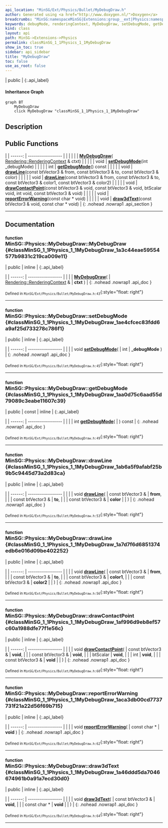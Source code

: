 ```yaml
---
api_location: "MinSG/Ext/Physics/Bullet/MyDebugDraw.h"
author: Generated using <a href="http://www.doxygen.nl/">Doxygen</a>
breadcrumbs: "MinSG:namespaceMinSG|Extensions:group__ext|Physics:namespaceMinSG_1_1Physics"
keywords: debugMode, renderingContext, MyDebugDraw, setDebugMode, getDebugMode, drawLine, drawLine, drawContactPoint, reportErrorWarning, draw3dText
kind: class
layout: api
path: MinSG->Extensions->Physics
permalink: classMinSG_1_1Physics_1_1MyDebugDraw
show_in_toc: true
sidebar: api_sidebar
title: "MyDebugDraw"
toc: false
use_as_root: false
---
```


| public |
{:.api_label}

#### Inheritance Graph

```mermaid
graph BT
	MyDebugDraw
	click MyDebugDraw "classMinSG_1_1Physics_1_1MyDebugDraw"
```

## Description





## Public Functions

|
| ------: | ----------------- |
|  | |
|  | **[MyDebugDraw](#classMinSG_1_1Physics_1_1MyDebugDraw_1a3c44eae59554577b9831c219ca009e11)**( [Rendering::RenderingContext](classRendering_1_1RenderingContext) & ctxt) |
|  | |
| void | **[setDebugMode](#classMinSG_1_1Physics_1_1MyDebugDraw_1ae4cfcec83fdd6a9af25d733278c786f1)**(int _debugMode) |
|  | |
| int | **[getDebugMode](#classMinSG_1_1Physics_1_1MyDebugDraw_1aa0d75c6aad55d79089c3eabe11607c39)**() const |
|  | |
| void | **[drawLine](#classMinSG_1_1Physics_1_1MyDebugDraw_1ab6a5f9afabf25b9b5c9445d73a2d83ca)**(const btVector3 & from, const btVector3 & to, const btVector3 & color) |
|  | |
| void | **[drawLine](#classMinSG_1_1Physics_1_1MyDebugDraw_1a7d7f6d6851374edb6e016d09be402252)**(const btVector3 & from, const btVector3 & to, const btVector3 & color1, const btVector3 & color2) |
|  | |
| void | **[drawContactPoint](#classMinSG_1_1Physics_1_1MyDebugDraw_1af996d9eb8ef57c60a1988dfe77f1e56c)**(const btVector3 & void, const btVector3 & void, btScalar void, int void, const btVector3 & void) |
|  | |
| void | **[reportErrorWarning](#classMinSG_1_1Physics_1_1MyDebugDraw_1aca3db00cd7737731f21a22d56f69b715)**(const char * void) |
|  | |
| void | **[draw3dText](#classMinSG_1_1Physics_1_1MyDebugDraw_1a46ddd5da7046674961b0a91a7ecd30d0)**(const btVector3 & void, const char * void) |
{: .nohead .nowrap1 .api_section }


-------------------------------------------------------------------

## Documentation

### <small>function</small><br/> MinSG::Physics::MyDebugDraw::MyDebugDraw {#classMinSG_1_1Physics_1_1MyDebugDraw_1a3c44eae59554577b9831c219ca009e11}

| public | inline |
{:.api_label}

|
| ------: | ----------------- |
|  |
|  **[MyDebugDraw](#classMinSG_1_1Physics_1_1MyDebugDraw_1a3c44eae59554577b9831c219ca009e11)**( |  [Rendering::RenderingContext](classRendering_1_1RenderingContext) & | **ctxt** ) |
{: .nohead .nowrap1 .api_doc }





<sub>Defined in `MinSG/Ext/Physics/Bullet/MyDebugDraw.h:43`</sub>{:style="float: right"}

-------------------------------------------------------------------

### <small>function</small><br/> MinSG::Physics::MyDebugDraw::setDebugMode {#classMinSG_1_1Physics_1_1MyDebugDraw_1ae4cfcec83fdd6a9af25d733278c786f1}

| public | inline |
{:.api_label}

|
| ------: | ----------------- |
|  |
| void **[setDebugMode](#classMinSG_1_1Physics_1_1MyDebugDraw_1ae4cfcec83fdd6a9af25d733278c786f1)**( | int | **_debugMode** ) |
{: .nohead .nowrap1 .api_doc }





<sub>Defined in `MinSG/Ext/Physics/Bullet/MyDebugDraw.h:45`</sub>{:style="float: right"}

-------------------------------------------------------------------

### <small>function</small><br/> MinSG::Physics::MyDebugDraw::getDebugMode {#classMinSG_1_1Physics_1_1MyDebugDraw_1aa0d75c6aad55d79089c3eabe11607c39}

| public | const | inline |
{:.api_label}

|
| ------: | ----------------- |
|  |
| int **[getDebugMode](#classMinSG_1_1Physics_1_1MyDebugDraw_1aa0d75c6aad55d79089c3eabe11607c39)**( |  ) const |
{: .nohead .nowrap1 .api_doc }





<sub>Defined in `MinSG/Ext/Physics/Bullet/MyDebugDraw.h:49`</sub>{:style="float: right"}

-------------------------------------------------------------------

### <small>function</small><br/> MinSG::Physics::MyDebugDraw::drawLine {#classMinSG_1_1Physics_1_1MyDebugDraw_1ab6a5f9afabf25b9b5c9445d73a2d83ca}

| public | inline |
{:.api_label}

|
| ------: | ----------------- |
|  |
| void **[drawLine](#classMinSG_1_1Physics_1_1MyDebugDraw_1ab6a5f9afabf25b9b5c9445d73a2d83ca)**( | const btVector3 & | **from**, |
| | const btVector3 & | **to**, |
| | const btVector3 & | **color** |
|   ) |
{: .nohead .nowrap1 .api_doc }





<sub>Defined in `MinSG/Ext/Physics/Bullet/MyDebugDraw.h:53`</sub>{:style="float: right"}

-------------------------------------------------------------------

### <small>function</small><br/> MinSG::Physics::MyDebugDraw::drawLine {#classMinSG_1_1Physics_1_1MyDebugDraw_1a7d7f6d6851374edb6e016d09be402252}

| public | inline |
{:.api_label}

|
| ------: | ----------------- |
|  |
| void **[drawLine](#classMinSG_1_1Physics_1_1MyDebugDraw_1a7d7f6d6851374edb6e016d09be402252)**( | const btVector3 & | **from**, |
| | const btVector3 & | **to**, |
| | const btVector3 & | **color1**, |
| | const btVector3 & | **color2** |
|   ) |
{: .nohead .nowrap1 .api_doc }





<sub>Defined in `MinSG/Ext/Physics/Bullet/MyDebugDraw.h:56`</sub>{:style="float: right"}

-------------------------------------------------------------------

### <small>function</small><br/> MinSG::Physics::MyDebugDraw::drawContactPoint {#classMinSG_1_1Physics_1_1MyDebugDraw_1af996d9eb8ef57c60a1988dfe77f1e56c}

| public | inline |
{:.api_label}

|
| ------: | ----------------- |
|  |
| void **[drawContactPoint](#classMinSG_1_1Physics_1_1MyDebugDraw_1af996d9eb8ef57c60a1988dfe77f1e56c)**( | const btVector3 & | **void**, |
| | const btVector3 & | **void**, |
| | btScalar | **void**, |
| | int | **void**, |
| | const btVector3 & | **void** |
|   ) |
{: .nohead .nowrap1 .api_doc }





<sub>Defined in `MinSG/Ext/Physics/Bullet/MyDebugDraw.h:60`</sub>{:style="float: right"}

-------------------------------------------------------------------

### <small>function</small><br/> MinSG::Physics::MyDebugDraw::reportErrorWarning {#classMinSG_1_1Physics_1_1MyDebugDraw_1aca3db00cd7737731f21a22d56f69b715}

| public | inline |
{:.api_label}

|
| ------: | ----------------- |
|  |
| void **[reportErrorWarning](#classMinSG_1_1Physics_1_1MyDebugDraw_1aca3db00cd7737731f21a22d56f69b715)**( | const char * | **void** ) |
{: .nohead .nowrap1 .api_doc }





<sub>Defined in `MinSG/Ext/Physics/Bullet/MyDebugDraw.h:62`</sub>{:style="float: right"}

-------------------------------------------------------------------

### <small>function</small><br/> MinSG::Physics::MyDebugDraw::draw3dText {#classMinSG_1_1Physics_1_1MyDebugDraw_1a46ddd5da7046674961b0a91a7ecd30d0}

| public | inline |
{:.api_label}

|
| ------: | ----------------- |
|  |
| void **[draw3dText](#classMinSG_1_1Physics_1_1MyDebugDraw_1a46ddd5da7046674961b0a91a7ecd30d0)**( | const btVector3 & | **void**, |
| | const char * | **void** |
|   ) |
{: .nohead .nowrap1 .api_doc }





<sub>Defined in `MinSG/Ext/Physics/Bullet/MyDebugDraw.h:64`</sub>{:style="float: right"}

-------------------------------------------------------------------

